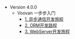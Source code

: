 * Version 4.0.0
  * Voovan 一步步入门
    * [1. 异步通信开发旅程](/Turorial/v4/Socket/1.Server.md) 
    * [2. ORM开发路程](/Turorial/v4/ORM/1.Introduce.md) 
    * [3. WebServer开发旅程](/Turorial/v4/WebServer/1.Introduce.md) 
